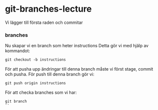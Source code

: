 # git-branches-lecture

Vi lägger till första raden och commitar

### branches

Nu skapar vi en branch som heter instructions
Detta gör vi med hjälp av kommandot:

```md
git checkout -b instructions
```

För att pusha upp ändringar till denna branch måste vi först stage, commit och pusha. För push till denna branch gör vi: 

```md
git push origin instructions
```

För att checka branches som vi har:

```md
git branch
``